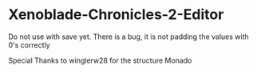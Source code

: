 # Xenoblade-Chronicles-2-Editor
Do not use with save yet.
There is a bug, it is not padding the values with 0's correctly

Special Thanks to  winglerw28 for the structure
Monado